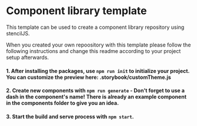 # Component library template
This template can be used to create a component library repository using stencilJS.

When you created your own repoository with this template please follow the following instructions and change this readme according to your project setup afterwards.

#### 1. After installing the packages, use `npm run init` to initialize your project. You can customize the preview here: .storybook/customTheme.js
#### 2. Create new components with `npm run generate` - Don't forget to use a dash in the component's name! There is already an example component in the components folder to give you an idea.
#### 3. Start the build and serve process with `npm start`.